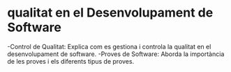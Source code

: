 # qualitat en el Desenvolupament de Software
-Control de Qualitat: Explica com es gestiona i controla la qualitat en el desenvolupament de software.
-Proves de Software: Aborda la importància de les proves i els diferents tipus de proves.